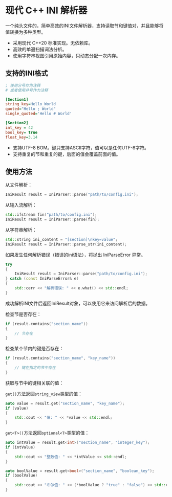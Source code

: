 # 现代 C++ INI 解析器

一个纯头文件的，简单高效的INI文件解析器，支持读取节和键值对，并且能够将值转换为多种类型。



- 采用现代 C++20 标准实现。无依赖库。
- 高效的单遍扫描词法分析。
- 使用字符串视图引用原始内容，只动态分配一次内存。



## 支持的INI格式

```ini
; 使用分号作为注释
# 或者使用井号作为注释

[Section1]
string_key=Hello_World
quoted="Hello ; World"
single_quoted='Hello # World'

[Section2]
int_key = 42
bool_key= true
float_key=3.14
```

- 支持UTF-8 BOM。键只支持ASCII字符，值可以是任何UTF-8字符。
- 支持重复的节和重复的键，后面的值会覆盖前面的值。

## 使用方法

从文件解析：
```c++
IniResult result = IniParser::parse("path/to/config.ini");
```

从输入流解析：
```c++
std::ifstream fin("path/to/config.ini");
IniResult result = IniParser::parse(fin);
```

从字符串解析：
```c++
std::string ini_content = "[section]\nkey=value";
IniResult result = IniParser::parse_str(ini_content);
```



如果发生任何解析错误（错误的ini语法），将抛出 IniParseError 异常。

```cpp
try
{
    IniResult result = IniParser::parse("path/to/config.ini");
} catch (const IniParseError& e)
{
    std::cerr << "解析错误: " << e.what() << std::endl;
}
```



成功解析INI文件后返回IniResult对象，可以使用它来访问解析后的数据。



检查节是否存在：

```cpp
if (result.contains("section_name"))
{
    // 节存在
}
```



检查某个节内的键是否存在：

```cpp
if (result.contains("section_name", "key_name"))
{
    // 键在指定的节中存在
}
```



获取与节中的键相关联的值：

`get()`方法返回`string_view`类型的值：

```c++
auto value = result.get("section_name", "key_name");
if (value)
{
    std::cout << "值: " << *value << std::endl;
}
```

`get<T>()`方法返回`optional<T>`类型的值：

```cpp
auto intValue = result.get<int>("section_name", "integer_key");
if (intValue)
{
    std::cout << "整数值: " << *intValue << std::endl;
}

auto boolValue = result.get<bool>("section_name", "boolean_key");
if (boolValue)
{
    std::cout << "布尔值: " << (*boolValue ? "true" : "false") << std::endl;
}
```
